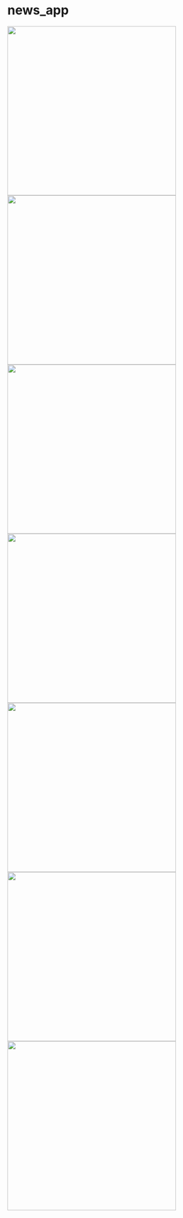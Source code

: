 # news_app

<img src="https://github.com/user-attachments/assets/391f7387-686b-46d3-bada-0f98624000f7" height="380">
</br>
<img src="https://github.com/user-attachments/assets/2a70c8c1-8d60-4b76-adfd-3c55b582f732" height="380">
</br>
<img src="https://github.com/user-attachments/assets/59f0f773-2d3f-4da1-9d1c-31990a7bf5c0" height="380">
</br>
<img src="https://github.com/user-attachments/assets/2de5859e-dcd4-4155-834c-7432bd07735c" height="380">
</br>
<img src="https://github.com/user-attachments/assets/aa10d993-6dcd-413b-8d25-e2015eca948b" height="380">
</br>
<img src="https://github.com/user-attachments/assets/9e83f9f3-c120-4d5b-9737-cb8fcf54e1c1" height="380">
</br>
<img src="https://github.com/user-attachments/assets/5ece6fdc-1c97-4091-a81d-b14828c81993" height="380">



